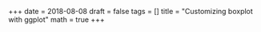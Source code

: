 +++
  date = 2018-08-08
  draft = false
  tags = []
  title = "Customizing boxplot with ggplot"
  math = true
+++
    
